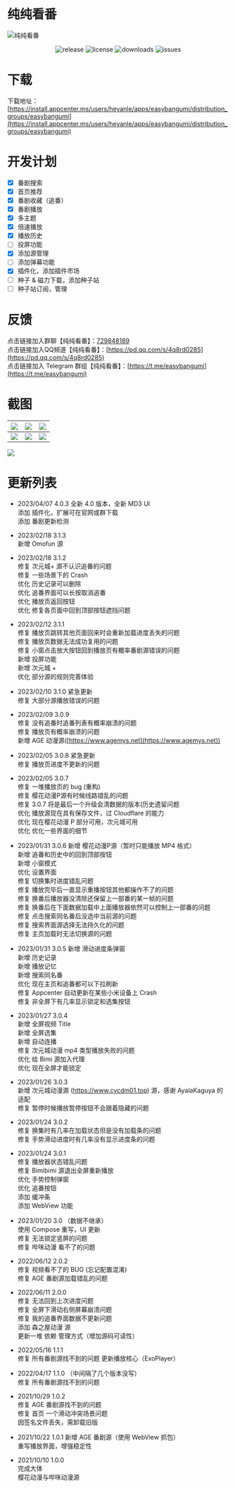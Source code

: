 # 纯纯看番

![纯纯看番](./EasyBangumi.png)  

<p align="center">
  <img alt="release" src="https://img.shields.io/github/v/release/easybangumiorg/EasyBangumi" />
  <img alt="license" src="https://img.shields.io/github/license/easybangumiorg/EasyBangumi" />
  <img alt="downloads" src="https://img.shields.io/github/downloads/easybangumiorg/EasyBangumi/total" />
  <img alt="issues" src="https://img.shields.io/github/issues/easybangumiorg/EasyBangumi" />
</p>



# 下载

下载地址：[https://install.appcenter.ms/users/heyanle/apps/easybangumi/distribution_groups/easybangumi](https://install.appcenter.ms/users/heyanle/apps/easybangumi/distribution_groups/easybangumi)

# 开发计划

- [x] 番剧搜索
- [x] 首页推荐
- [x] 番剧收藏（追番）
- [x] 番剧播放
- [x] 多主题
- [x] 倍速播放
- [x] 播放历史
- [ ] 投屏功能
- [x] 添加源管理
- [ ] 添加弹幕功能
- [x] 插件化，添加插件市场
- [ ] 种子 & 磁力下载，添加种子站
- [ ] 种子站订阅，管理

# 反馈

点击链接加入群聊【纯纯看番】：[729848189](https://jq.qq.com/?_wv=1027&k=vyJ8l8M7)  
点击链接加入QQ频道【纯纯看番】：[https://pd.qq.com/s/4q8rd0285](https://pd.qq.com/s/4q8rd0285)  
点击链接加入 Telegram 群组【纯纯看番】：[https://t.me/easybangumi](https://t.me/easybangumi)

# 截图

| <img src="./screenshots/1.jpg" /> | <img src="./screenshots/2.jpg" />  | <img src="./screenshots/3.jpg"  /> |
|:---------------------------------:|:----------------------------------:|:----------------------------------:|
| <img src="./screenshots/4.jpg" /> | <img src="./screenshots/5.jpg"  /> | <img src="./screenshots/7.jpg"  /> |

<img src="./screenshots/6.jpg"/> 

# 更新列表

- 2023/04/07 4.0.3
  全新 4.0 版本，全新 MD3 UI  
  添加 插件化，扩展可在官网或群下载  
  添加 番剧更新检测  

- 2023/02/18 3.1.3  
  新增 Omofun 源

- 2023/02/18 3.1.2  
  修复 次元城+ 源不认识追番的问题  
  修复 一些场景下的 Crash  
  优化 历史记录可以删除  
  优化 追番界面可以长按取消追番  
  优化 播放页返回按钮  
  优化 修复各页面中回到顶部按钮遮挡问题  
  

- 2023/02/12 3.1.1  
  修复 播放页跳转其他页面回来时会重新加载进度丢失的问题  
  修复 播放页数据无法成功复用的问题  
  修复 小窗点击放大按钮回到播放页有概率番剧源错误的问题  
  新增 投屏功能  
  新增 次元城 +  
  优化 部分源的规则完善体验

- 2023/02/10 3.1.0 紧急更新  
  修复 大部分源播放错误的问题

- 2023/02/09 3.0.9  
  修复 没有追番时追番列表有概率崩溃的问题  
  修复 播放页有概率崩溃的问题  
  新增 AGE 动漫源([https://www.agemys.net](https://www.agemys.net))

- 2023/02/05 3.0.8 紧急更新   
  修复 播放页进度不更新的问题

- 2023/02/05 3.0.7   
  修复 一堆播放页的 bug (重构)  
  修复 樱花动漫P源有时候线路错乱的问题  
  修复 3.0.7 将是最后一个升级会清数据的版本(历史遗留问题  
  优化 播放源现在具有保存文件，过 Cloudflare 的能力  
  优化 现在樱花动漫 P 部分可用，次元城可用   
  优化 优化一些界面的细节

- 2023/01/31 3.0.6
  新增 樱花动漫P源（暂时只能播放 MP4 格式）  
  新增 追番和历史中的回到顶部按钮  
  新增 小窗模式  
  优化 设置界面  
  修复 切换集时进度错乱问题  
  修复 播放完毕后一直显示重播按钮其他都操作不了的问题  
  修复 换番后播放器没清除还保留上一部番的某一帧的问题  
  修复 换番后在下面数据加载中上面播放器依然可以控制上一部番的问题  
  修复 点击搜索同名番后没选中当前源的问题  
  修复 搜索界面源选择无法持久化的问题  
  修复 主页加载时无法切换源的问题

- 2023/01/31 3.0.5
  新增 滑动进度条弹窗  
  新增 历史记录  
  新增 播放记忆  
  新增 搜索同名番  
  优化 现在主页和追番都可以下拉刷新  
  修复 Appcenter 自动更新在某些小米设备上 Crash  
  修复 非全屏下有几率显示锁定和选集按钮  

- 2023/01/27 3.0.4  
  新增 全屏视频 Title  
  新增 全屏选集  
  新增 自动连播  
  修复 次元城动漫 mp4 类型播放失败的问题  
  优化 给 Bimi 源加入代理  
  优化 现在全屏才能锁定

- 2023/01/26 3.0.3  
  新增 次元城动漫源 (https://www.cycdm01.top) 源，感谢 AyalaKaguya 的适配  
  修复 暂停时候播放暂停按钮不会跟着隐藏的问题

- 2023/01/24 3.0.2  
  修复 换集时有几率在加载状态但是没有加载条的问题  
  修复 手势滑动进度时有几率没有显示进度条的问题

- 2023/01/24 3.0.1  
  修复 播放器状态错乱问题  
  修复 Bimibimi 源退出全屏重新播放  
  优化 手势控制弹窗  
  优化 追番按钮  
  添加 缓冲条  
  添加 WebView 功能

- 2023/01/20 3.0 （数据不继承）  
  使用 Compose 重写，UI 更新  
  修复 无法锁定竖屏的问题  
  修复 哔咪动漫 看不了的问题

- 2022/06/12 2.0.2  
  修复 视频看不了的 BUG (忘记配置混淆)  
  修复 AGE 番剧源加载错乱的问题

- 2022/06/11 2.0.0  
  修复 无法回到上次进度问题  
  修复 全屏下滑动右侧屏幕崩溃问题  
  修复 我的追番界面数据不更新问题  
  添加 森之屋动漫 源  
  更新一堆 依赖 管理方式（增加源码可读性）

- 2022/05/16 1.1.1  
  修复 所有番剧源找不到的问题
  更新播放核心（ExoPlayer）

- 2022/04/17 1.1.0 （中间隔了几个版本没写）  
  修复 所有番剧源找不到的问题


- 2021/10/29 1.0.2  
  修复 AGE 番剧源找不到的问题  
  修复 首页 一个滑动冲突场景问题  
  因签名文件丢失，需卸载旧版


- 2021/10/22 1.0.1
  新增 AGE 番剧源（使用 WebView 抓包）  
  重写播放界面，增强稳定性


- 2021/10/10 1.0.0  
  完成大体  
  樱花动漫与哔咪动漫源  




